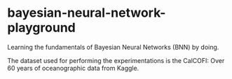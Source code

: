 # bayesian-neural-network-playground
Learning the fundamentals of Bayesian Neural Networks (BNN) by doing.

The dataset used for performing the experimentations is the CalCOFI: Over 60 years of oceanographic data from Kaggle. 
